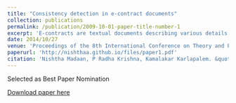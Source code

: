```yaml
---
title: "Consistency detection in e-contract documents"
collection: publications
permalink: /publication/2009-10-01-paper-title-number-1
excerpt: 'E-contracts are textual documents describing various details and dependencies in the contract. These dependencies and constraints in an e-contract can be differently stated in different parts of large documents. Determining inconsistencies in an e-contract document is a challenging task. We construct (a) a sentence dependency graph from natural languages sentences, and (b) contract element dependency graph from contract element dependencies existing in the contract document. We present a methodology with the combination of these two graphs that ensures the consistency of the contract. We also present evaluation of our approach on a sample contract document and present visualization for representing the graphs.'
date: 2014/10/27
venue: 'Proceedings of the 8th International Conference on Theory and Practice of Electronic Governance'
paperurl: 'http://nishthaa.github.io/files/paper1.pdf'
citation: 'Nishtha Madaan, P Radha Krishna, Kamalakar Karlapalem. &quot;Consistency detection in e-contract documents.&quot; <i>Conference 1</i>. 1(1).'
---
```


Selected as Best Paper Nomination

[Download paper here](https://dl.acm.org/citation.cfm?id=2691249)

